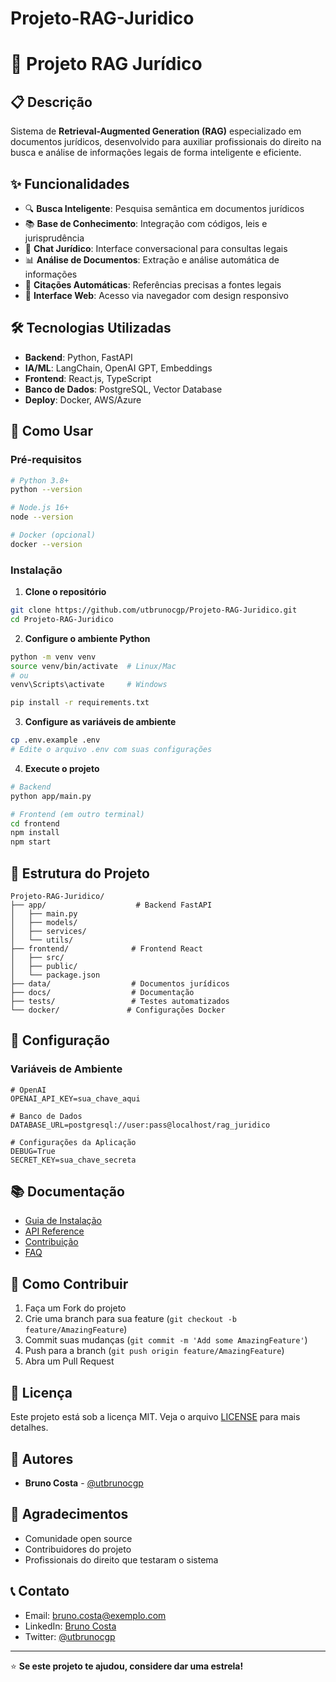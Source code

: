 # Projeto-RAG-Juridico
# 🤖 Projeto RAG Jurídico

## 📋 Descrição

Sistema de **Retrieval-Augmented Generation (RAG)** especializado em documentos jurídicos, desenvolvido para auxiliar profissionais do direito na busca e análise de informações legais de forma inteligente e eficiente.

## ✨ Funcionalidades

- 🔍 **Busca Inteligente**: Pesquisa semântica em documentos jurídicos
- 📚 **Base de Conhecimento**: Integração com códigos, leis e jurisprudência
- 💬 **Chat Jurídico**: Interface conversacional para consultas legais
- 📊 **Análise de Documentos**: Extração e análise automática de informações
- 🔗 **Citações Automáticas**: Referências precisas a fontes legais
- 📱 **Interface Web**: Acesso via navegador com design responsivo

## 🛠️ Tecnologias Utilizadas

- **Backend**: Python, FastAPI
- **IA/ML**: LangChain, OpenAI GPT, Embeddings
- **Frontend**: React.js, TypeScript
- **Banco de Dados**: PostgreSQL, Vector Database
- **Deploy**: Docker, AWS/Azure

## 🚀 Como Usar

### Pré-requisitos

```bash
# Python 3.8+
python --version

# Node.js 16+
node --version

# Docker (opcional)
docker --version
```

### Instalação

1. **Clone o repositório**
```bash
git clone https://github.com/utbrunocgp/Projeto-RAG-Juridico.git
cd Projeto-RAG-Juridico
```

2. **Configure o ambiente Python**
```bash
python -m venv venv
source venv/bin/activate  # Linux/Mac
# ou
venv\Scripts\activate     # Windows

pip install -r requirements.txt
```

3. **Configure as variáveis de ambiente**
```bash
cp .env.example .env
# Edite o arquivo .env com suas configurações
```

4. **Execute o projeto**
```bash
# Backend
python app/main.py

# Frontend (em outro terminal)
cd frontend
npm install
npm start
```

## 📁 Estrutura do Projeto

```
Projeto-RAG-Juridico/
├── app/                    # Backend FastAPI
│   ├── main.py
│   ├── models/
│   ├── services/
│   └── utils/
├── frontend/              # Frontend React
│   ├── src/
│   ├── public/
│   └── package.json
├── data/                  # Documentos jurídicos
├── docs/                  # Documentação
├── tests/                 # Testes automatizados
└── docker/               # Configurações Docker
```

## 🔧 Configuração

### Variáveis de Ambiente

```env
# OpenAI
OPENAI_API_KEY=sua_chave_aqui

# Banco de Dados
DATABASE_URL=postgresql://user:pass@localhost/rag_juridico

# Configurações da Aplicação
DEBUG=True
SECRET_KEY=sua_chave_secreta
```

## 📚 Documentação

- [Guia de Instalação](docs/instalacao.md)
- [API Reference](docs/api.md)
- [Contribuição](docs/contribuicao.md)
- [FAQ](docs/faq.md)

## 🤝 Como Contribuir

1. Faça um Fork do projeto
2. Crie uma branch para sua feature (`git checkout -b feature/AmazingFeature`)
3. Commit suas mudanças (`git commit -m 'Add some AmazingFeature'`)
4. Push para a branch (`git push origin feature/AmazingFeature`)
5. Abra um Pull Request

## 📄 Licença

Este projeto está sob a licença MIT. Veja o arquivo [LICENSE](LICENSE) para mais detalhes.

## 👥 Autores

- **Bruno Costa** - [@utbrunocgp](https://github.com/utbrunocgp)

## 🙏 Agradecimentos

- Comunidade open source
- Contribuidores do projeto
- Profissionais do direito que testaram o sistema

## 📞 Contato

- Email: bruno.costa@exemplo.com
- LinkedIn: [Bruno Costa](https://linkedin.com/in/brunocosta)
- Twitter: [@utbrunocgp](https://twitter.com/utbrunocgp)

---

⭐ **Se este projeto te ajudou, considere dar uma estrela!** 
